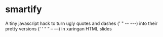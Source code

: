 # smartify

A tiny javascript hack to turn ugly quotes and dashes ('  "  --  ---) into their pretty versions (‘  ’  “  ”  –  —) in xaringan HTML slides
